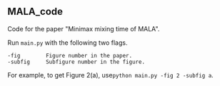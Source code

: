 ## MALA_code

Code for the paper "Minimax mixing time of MALA". 

Run ```main.py``` with the following two flags.

```
-fig        Figure number in the paper. 
-subfig     Subfigure number in the figure. 
```

For example, to get Figure 2(a), use```python main.py -fig 2 -subfig a```.